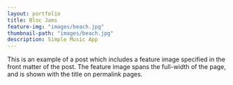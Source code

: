 ```yaml
---
layout: portfolio
title: Bloc Jams
feature-img: "images/beach.jpg"
thumbnail-path: "images/beach.jpg"
description: Simple Music App 
---
```

This is an example of a post which includes a feature image specified in the front matter of the post. The feature image spans the full-width of the page, and is shown with the title on permalink pages.